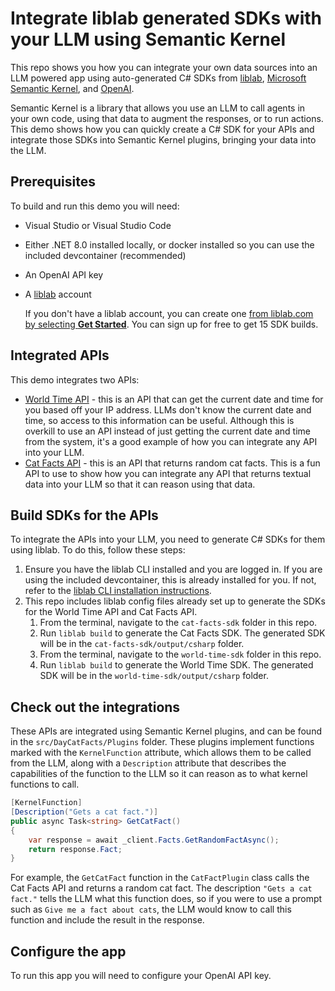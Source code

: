 # Integrate liblab generated SDKs with your LLM using Semantic Kernel

This repo shows you how you can integrate your own data sources into an LLM powered app using auto-generated C# SDKs from [liblab](https://liblab.com), [Microsoft Semantic Kernel](https://learn.microsoft.com/semantic-kernel/), and [OpenAI](https://openai.com).

Semantic Kernel is a library that allows you use an LLM to call agents in your own code, using that data to augment the responses, or to run actions. This demo shows how you can quickly create a C# SDK for your APIs and integrate those SDKs into Semantic Kernel plugins, bringing your data into the LLM. 

## Prerequisites

To build and run this demo you will need:

- Visual Studio or Visual Studio Code
- Either .NET 8.0 installed locally, or docker installed so you can use the included devcontainer (recommended)
- An OpenAI API key
- A [liblab](https://liblab.com) account

    If you don't have a liblab account, you can create one [from liblab.com by selecting **Get Started**](https://liblab.com). You can sign up for free to get 15 SDK builds.

## Integrated APIs

This demo integrates two APIs:

- [World Time API](http://worldtimeapi.org) - this is an API that can get the current date and time for you based off your IP address. LLMs don't know the current date and time, so access to this information can be useful. Although this is overkill to use an API instead of just getting the current date and time from the system, it's a good example of how you can integrate any API into your LLM.
- [Cat Facts API](http://catfact.ninja) - this is an API that returns random cat facts. This is a fun API to use to show how you can integrate any API that returns textual data into your LLM so that it can reason using that data.

## Build SDKs for the APIs

To integrate the APIs into your LLM, you need to generate C# SDKs for them using liblab. To do this, follow these steps:

1. Ensure you have the liblab CLI installed and you are logged in. If you are using the included devcontainer, this is already installed for you. If not, refer to the [liblab CLI installation instructions](https://developers.liblab.com/cli/cli-installation/).
1. This repo includes liblab config files already set up to generate the SDKs for the World Time API and Cat Facts API.
    1. From the terminal, navigate to the `cat-facts-sdk` folder in this repo.
    1. Run `liblab build` to generate the Cat Facts SDK. The generated SDK will be in the `cat-facts-sdk/output/csharp` folder.
    1. From the terminal, navigate to the `world-time-sdk` folder in this repo.
    1. Run `liblab build` to generate the World Time SDK. The generated SDK will be in the `world-time-sdk/output/csharp` folder.

## Check out the integrations

These APIs are integrated using Semantic Kernel plugins, and can be found in the `src/DayCatFacts/Plugins` folder. These plugins implement functions marked with the `KernelFunction` attribute, which allows them to be called from the LLM, along with a `Description` attribute that describes the capabilities of the function to the LLM so it can reason as to what kernel functions to call.

```csharp
[KernelFunction]
[Description("Gets a cat fact.")]
public async Task<string> GetCatFact()
{
    var response = await _client.Facts.GetRandomFactAsync();
    return response.Fact;
}
```

For example, the `GetCatFact` function in the `CatFactPlugin` class calls the Cat Facts API and returns a random cat fact. The description `"Gets a cat fact."` tells the LLM what this function does, so if you were to use a prompt such as `Give me a fact about cats`, the LLM would know to call this function and include the result in the response.

## Configure the app

To run this app you will need to configure your OpenAI API key.